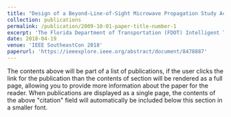 ```yaml
---
title: "Design of a Beyond-Line-of-Sight Microwave Propagation Study Across the Gulf of Mexico"
collection: publications
permalink: /publication/2009-10-01-paper-title-number-1
excerpt: 'The Florida Department of Transportation (FDOT) Intelligent Transportation System (ITS) uses statewide, redundant, physically separate, fiber and microwave communications networks for mission critical services. However, there are two specific geographical regions that do not support redundant, physically separate networks. These two regions are the Florida panhandle and the Florida Keys. It may be possible to remove this vulnerability and implement a redundant communication path by utilizing a beyond Line-of-Sight(b-LoS) microwave link. A b-LoS microwave link uses the atmospheric evaporative duct which can be present immediately above large bodies of water. A propagation study project is underway that will investigate using this evaporative duct to create a 500-mile microwave link, across the Gulf of Mexico, between Key West and Destin, Florida. Such a link could potentially create an opportunity to introduce redundancy for both vulnerable geographic regions at the same time. This study will require the remote operation of two temporary microwave propagation test stations over an extended period. The separate transmit and receive test stations will use two candidate microwave frequencies for one-way link tests between the two locations. At the end of the propagation study, the results will be published and recommendations on next steps will be presented to the FDOT.'
date: 2018-04-19
venue: 'IEEE SoutheastCon 2018'
paperurl: 'https://ieeexplore.ieee.org/abstract/document/8478887'
---
```


The contents above will be part of a list of publications, if the user clicks the link for the publication than the contents of section will be rendered as a full page, allowing you to provide more information about the paper for the reader. When publications are displayed as a single page, the contents of the above "citation" field will automatically be included below this section in a smaller font.
